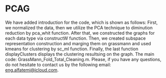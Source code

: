 # PCAG  
We have added introduction for the code, which is shown as follows: First, we normalized the data, then we utilize the PCA technique to diminution reduction by pca_whit function. After that, we constructed the graphs for each data type via constructW function. Then, we created subspace representation construction and marging them on grassmann and used kmeans for clustering by sc_ml function. Finally, the last function displayClusters displays the clustering resultsing on the graph. 
The main code: GrassMann_Fold_Total_Cleaning.m.
Please, if you have any questions, do not hesitate to contact us by the following email: eng.alfatemi@icloud.com.
